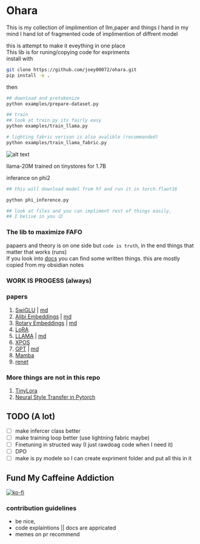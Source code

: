 # Ohara

This is my collection of implimention of llm,paper and things I hand in my mind
I hand lot of fragmented code of implimention of diffrent model 

this is attempt to make it eveything in one place <br>
This lib is for runing/copying code for expriments
<br>
install with
```bash
git clone https://github.com/joey00072/ohara.git
pip install -e .
```
then

```bash
## download and pretokenize
python examples/prepare-dataset.py

## train 
## look at train.py its fairly easy
python examples/train_llama.py

# lighting fabric verison is also avalible (recommanded)
python examples/train_llama_fabric.py 
```
![alt text](./docs/src/image.png)

llama-20M trained on tinystores for 1.7B

inferance on phi2
```zsh
## this will download model from hf and run it in torch.flaot16

python phi_inference.py 

## look at files and you can impliment rest of things easily, 
## I belive in you 😉
```


###  The lib to maximize FAFO
papaers and theory is on one side but `code is truth`, in the end things that matter that works (runs)<br>
If you look into [docs](./docs/) you can find some written things. this are mostly copied from my obsidian notes


### WORK IS PROGESS (always)

### papers
1. [SwiGLU](./ohara/models/mlp.py) | [md](./docs/glu/GLU%20Variants%20Improve%20Transformer.md)
2. [Alibi Embeddings](./ohara/embedings_pos/alibi.py) | [md](./ohara/embedings_pos/alibi/alibi.md)
3. [Rotary Embeddings](./ohara/embedings_pos/rotatry.py) | [md](./docs/RoFormer.md) 
4. [LoRA ](./ohara/adaptor/lora.py)
5. [LLAMA](./ohara/llama/llama.py) | [md](./docs/llama/llama.md)
6. [XPOS](./ohara/embedings_pos/xpos.py)
7. [GPT](./ohara/models/gpt.py) | [md](./docs/gpt/gpt.md)
8. [Mamba](./ohara/models/mamba.py)
9. [renet](./ohara/models/retnet.py)


### More things are not in this repo
1. [TinyLora](https://github.com/joey00072/TinyLora)
2. [Neural Style Transfer in Pytorch](https://github.com/joey00072/Neural-Style-Transfer-in-Pytorch)



## TODO  (A lot)
- [ ] make infercer class better
- [ ] make training loop better (use lightning fabric maybe)
- [ ] Finetuning in structed way (I just rawdoag code when I need it)
- [ ] DPO 
- [ ] make is py modele so I can create expriment folder and put all this in it

## Fund My Caffeine Addiction 
[![ko-fi](https://ko-fi.com/img/githubbutton_sm.svg)](https://ko-fi.com/R6R8KQTZ5)


### contribution guidelines
- be nice, 
- code explaintions || docs are appricated
- memes on pr recommend

